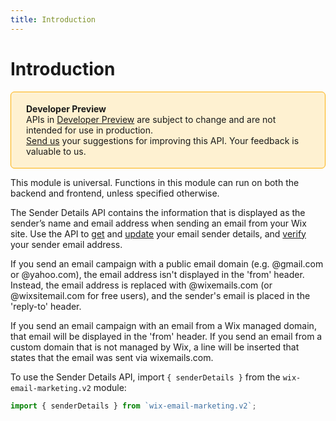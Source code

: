 ```yaml
---
title: Introduction
---
```


# Introduction

<div style="background-color: #FEF1D1; padding: 18px 24px; border-radius: 6px; border: 1px solid #FDB10C; box-sizing: border-box; display: inline-block">
    <b>Developer Preview</b>
    <br/>
    <span>APIs in <a href="https://www.wix.com/velo/reference/api-overview/developer-preview">Developer Preview</a> are subject to change and are not intended for use in production.<br/><a href="mailto:velo-preview-feedback@wix.com">Send us</a> your suggestions for improving this API. Your feedback is valuable to us.</span>
</div>

This module is universal. Functions in this module can run on both the backend and frontend, unless specified otherwise.

The Sender Details API contains the information that is displayed as the sender’s name and email address when sending an email from your Wix site. Use the API to [get](/getsenderdetails) and [update](/updatesenderdetails) your email sender details, and [verify](/verifyemail) your sender email address.

If you send an email campaign with a public email domain (e.g. @gmail.com or @yahoo.com), the email address isn't displayed in the 'from' header. Instead, the email address is replaced with @wixemails.com (or @wixsitemail.com for free users), and the sender's email is placed in the 'reply-to' header.

If you send an email campaign with an email from a Wix managed domain, that email will be displayed in the 'from' header. If you send an email from a custom domain that is not managed by Wix, a line will be inserted that states that the email was sent via wixemails.com.

To use the Sender Details API, import `{ senderDetails }` from the `wix-email-marketing.v2` module:

```js
import { senderDetails } from `wix-email-marketing.v2`; 
```
